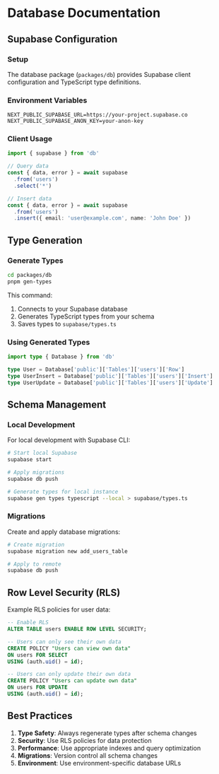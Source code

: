 # Database Documentation

## Supabase Configuration

### Setup

The database package (`packages/db`) provides Supabase client configuration and TypeScript type definitions.

### Environment Variables

```env
NEXT_PUBLIC_SUPABASE_URL=https://your-project.supabase.co
NEXT_PUBLIC_SUPABASE_ANON_KEY=your-anon-key
```

### Client Usage

```typescript
import { supabase } from 'db'

// Query data
const { data, error } = await supabase
  .from('users')
  .select('*')

// Insert data
const { data, error } = await supabase
  .from('users')
  .insert({ email: 'user@example.com', name: 'John Doe' })
```

## Type Generation

### Generate Types

```bash
cd packages/db
pnpm gen-types
```

This command:

1. Connects to your Supabase database
2. Generates TypeScript types from your schema
3. Saves types to `supabase/types.ts`

### Using Generated Types

```typescript
import type { Database } from 'db'

type User = Database['public']['Tables']['users']['Row']
type UserInsert = Database['public']['Tables']['users']['Insert']
type UserUpdate = Database['public']['Tables']['users']['Update']
```

## Schema Management

### Local Development

For local development with Supabase CLI:

```bash
# Start local Supabase
supabase start

# Apply migrations
supabase db push

# Generate types for local instance
supabase gen types typescript --local > supabase/types.ts
```

### Migrations

Create and apply database migrations:

```bash
# Create migration
supabase migration new add_users_table

# Apply to remote
supabase db push
```

## Row Level Security (RLS)

Example RLS policies for user data:

```sql
-- Enable RLS
ALTER TABLE users ENABLE ROW LEVEL SECURITY;

-- Users can only see their own data
CREATE POLICY "Users can view own data" 
ON users FOR SELECT 
USING (auth.uid() = id);

-- Users can only update their own data
CREATE POLICY "Users can update own data" 
ON users FOR UPDATE 
USING (auth.uid() = id);
```

## Best Practices

1. **Type Safety**: Always regenerate types after schema changes
2. **Security**: Use RLS policies for data protection
3. **Performance**: Use appropriate indexes and query optimization
4. **Migrations**: Version control all schema changes
5. **Environment**: Use environment-specific database URLs
